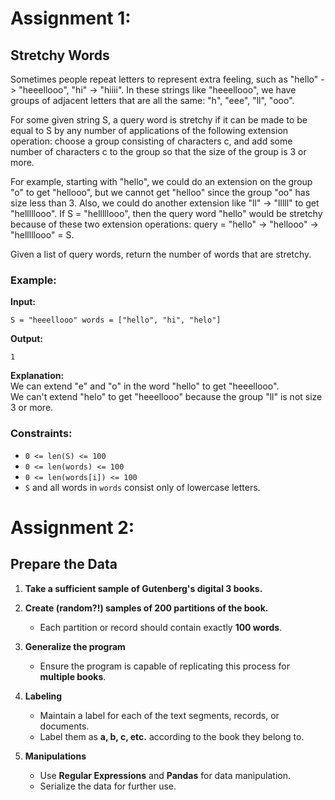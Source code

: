 # Assignment 1:
## Stretchy Words

Sometimes people repeat letters to represent extra feeling, such as "hello" -> "heeellooo", "hi" -> "hiiii". In these strings like "heeellooo", we have groups of adjacent letters that are all the same: "h", "eee", "ll", "ooo".

For some given string S, a query word is stretchy if it can be made to be equal to S by any number of applications of the following extension operation: choose a group consisting of characters c, and add some number of characters c to the group so that the size of the group is 3 or more.

For example, starting with "hello", we could do an extension on the group "o" to get "hellooo", but we cannot get "helloo" since the group "oo" has size less than 3. Also, we could do another extension like "ll" -> "lllll" to get "helllllooo". If S = "helllllooo", then the query word "hello" would be stretchy because of these two extension operations: query = "hello" -> "hellooo" -> "helllllooo" = S.

Given a list of query words, return the number of words that are stretchy.

### Example:
**Input:**
```
S = "heeellooo" words = ["hello", "hi", "helo"]
```
**Output:**
```
1
```
**Explanation:**  
We can extend "e" and "o" in the word "hello" to get "heeellooo".  
We can't extend "helo" to get "heeellooo" because the group "ll" is not size 3 or more.

### Constraints:

- `0 <= len(S) <= 100`
- `0 <= len(words) <= 100`
- `0 <= len(words[i]) <= 100`
- `S` and all words in `words` consist only of lowercase letters.

# Assignment 2:
## Prepare the Data

1. **Take a sufficient sample of Gutenberg's digital 3 books.**

2. **Create (random?!) samples of 200 partitions of the book.**  
   - Each partition or record should contain exactly **100 words**.

3. **Generalize the program**  
   - Ensure the program is capable of replicating this process for **multiple books**.

4. **Labeling**  
   - Maintain a label for each of the text segments, records, or documents.
   - Label them as **a, b, c, etc.** according to the book they belong to.

5. **Manipulations**  
   - Use **Regular Expressions** and **Pandas** for data manipulation.
   - Serialize the data for further use.
